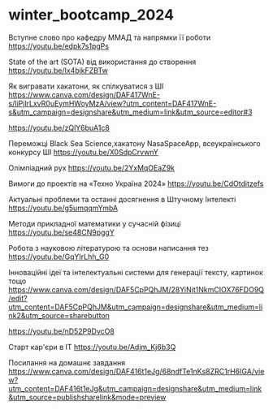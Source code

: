# winter_bootcamp_2024

Вступне слово про кафедру ММАД та напрямки її роботи
https://youtu.be/edpk7s1pgPs

State of the art (SOTA) від використання до створення
https://youtu.be/Ix4bjkFZBTw

Як вигравати хакатони, як спілкуватися з ШІ
https://www.canva.com/design/DAF417WnE-s/IiPjlrLxvR0uEymHWoyMzA/view?utm_content=DAF417WnE-s&utm_campaign=designshare&utm_medium=link&utm_source=editor#3

https://youtu.be/zQlY6buA1c8

Переможці Black Sea Science,хакатону NasaSpaceApp, всеукраїнського конкурсу ШІ
https://youtu.be/X0SdpCrvwnY

Олімпіадний рух
https://youtu.be/2YxMqOEaZ9k

Вимоги до проектів на «Техно Україна 2024»
https://youtu.be/CdOtditzefs

Актуальні проблеми та останні досягнення в Штучному Інтелекті
https://youtu.be/g5umqqmYmbA

Методи прикладної математики у сучасній фізиці
https://youtu.be/se48CN9pggY

Робота з науковою літературою та основи написання тез
https://youtu.be/GqYIrLhh_G0

Інноваційні ідеї та інтелектуальні системи для генерації тексту, картинок тощо
https://www.canva.com/design/DAF5CpPQhJM/28YiNjt1NkmCIOX76FDO9Q/edit?utm_content=DAF5CpPQhJM&utm_campaign=designshare&utm_medium=link2&utm_source=sharebutton

https://youtu.be/nD52P9DvcO8

Старт кар'єри в IT
https://youtu.be/Adjm_Kj6b3Q

Посилання на домашнє завдання
https://www.canva.com/design/DAF416t1eJg/68ndfTe1nKs8ZRC1rH6IGA/view?utm_content=DAF416t1eJg&utm_campaign=designshare&utm_medium=link&utm_source=publishsharelink&mode=preview
